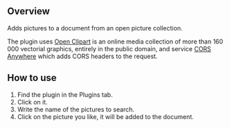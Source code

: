 ## Overview

Adds pictures to a document from an open picture collection. 

The plugin uses [Open Clipart](http://openclipart.org/) is an online media collection of more than 160 000 vectorial graphics, entirely in the public domain, and service [CORS Anywhere](https://cors-anywhere.herokuapp.com) which adds CORS headers to the request.

## How to use

1. Find the plugin in the Plugins tab. 
2. Click on it.
3. Write the name of the pictures to search.
4. Click on the picture you like, it will be added to the document.
